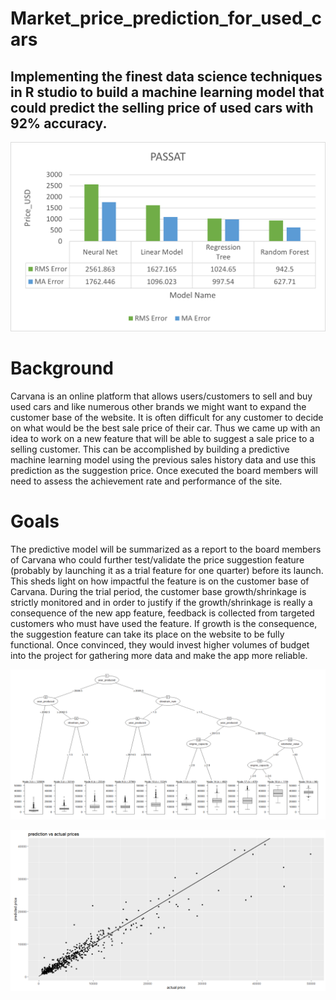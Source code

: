 # Market_price_prediction_for_used_cars
## Implementing the finest data science techniques in R studio to build a machine learning model that could predict the selling price of used cars with 92% accuracy.

![](Images/Error.png)

# Background
Carvana is an online platform that allows users/customers to sell and buy used cars and like numerous other brands we might want to expand the customer base of the website. It is often difficult for any customer to decide on what would be the best sale price of their car. Thus we came up with an idea to work on a new feature that will be able to suggest a sale price to a selling customer. This can be accomplished by building a predictive machine learning model using the previous sales history data and use this prediction as the suggestion price. Once executed the board members will need to assess the achievement rate and performance of the site.

# Goals
The predictive model will be summarized as a report to the board members of Carvana who could further test/validate the price suggestion feature (probably by launching it as a trial feature for one quarter) before its launch. This sheds light on how impactful the feature is on the customer base of Carvana. During the trial period, the customer base growth/shrinkage is strictly monitored and in order to justify if the growth/shrinkage is really a consequence of the new app feature, feedback is collected from targeted customers who must have used the feature. If growth is the consequence, the suggestion feature can take its place on the website to be fully functional. Once convinced, they would invest higher volumes of budget into the project for gathering more data and make the app more reliable.

![](Images/Tree.PNG)

![](Images/Scatter.png)
